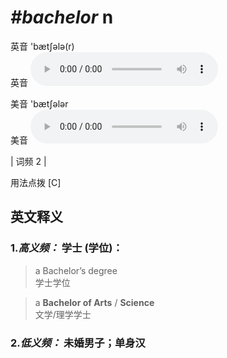 # ***\#bachelor*** n
英音 'bætʃələ(r)  
英音
<audio src="./media/bachelor-B.aac" controls="controls"></audio>

美音 'bætʃələr  
美音
<audio src="./media/bachelor.aac" controls="controls"></audio>



| 词频 2 |  

用法点拨  [C]

英文释义
---
### 1.*高义频：* **学士 (学位)：**  

 > a Bachelor’s degree   
 > 学士学位    

 > a **Bachelor of Arts** / **Science**  
 > 文学/理学学士    

### 2.*低义频：* **未婚男子；单身汉**  


